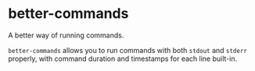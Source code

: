 # better-commands

A better way of running commands.

`better-commands` allows you to run commands with both `stdout` and `stderr` properly, with command duration and timestamps for each line built-in.
